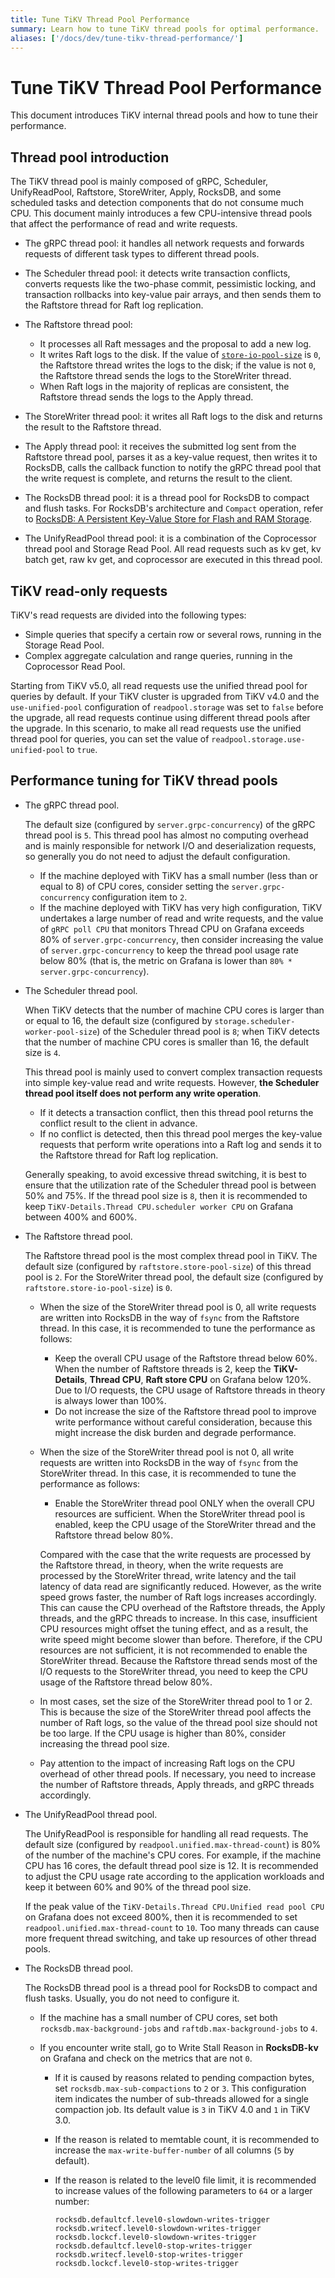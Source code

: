 ```yaml
---
title: Tune TiKV Thread Pool Performance
summary: Learn how to tune TiKV thread pools for optimal performance.
aliases: ['/docs/dev/tune-tikv-thread-performance/']
---
```


# Tune TiKV Thread Pool Performance

This document introduces TiKV internal thread pools and how to tune their performance.

## Thread pool introduction

The TiKV thread pool is mainly composed of gRPC, Scheduler, UnifyReadPool, Raftstore, StoreWriter, Apply, RocksDB, and some scheduled tasks and detection components that do not consume much CPU. This document mainly introduces a few CPU-intensive thread pools that affect the performance of read and write requests.

* The gRPC thread pool: it handles all network requests and forwards requests of different task types to different thread pools.

* The Scheduler thread pool: it detects write transaction conflicts, converts requests like the two-phase commit, pessimistic locking, and transaction rollbacks into key-value pair arrays, and then sends them to the Raftstore thread for Raft log replication.

* The Raftstore thread pool:

    - It processes all Raft messages and the proposal to add a new log.
    - It writes Raft logs to the disk. If the value of  [`store-io-pool-size`](/tikv-configuration-file.md#store-io-pool-size-new-in-530) is `0`, the Raftstore thread writes the logs to the disk; if the value is not `0`, the Raftstore thread sends the logs to the StoreWriter thread.
    - When Raft logs in the majority of replicas are consistent, the Raftstore thread sends the logs to the Apply thread.

* The StoreWriter thread pool: it writes all Raft logs to the disk and returns the result to the Raftstore thread.

* The Apply thread pool: it receives the submitted log sent from the Raftstore thread pool, parses it as a key-value request, then writes it to RocksDB, calls the callback function to notify the gRPC thread pool that the write request is complete, and returns the result to the client.

* The RocksDB thread pool: it is a thread pool for RocksDB to compact and flush tasks. For RocksDB's architecture and `Compact` operation, refer to [RocksDB: A Persistent Key-Value Store for Flash and RAM Storage](https://github.com/facebook/rocksdb).

* The UnifyReadPool thread pool: it is a combination of the Coprocessor thread pool and Storage Read Pool. All read requests such as kv get, kv batch get, raw kv get, and coprocessor are executed in this thread pool.

## TiKV read-only requests

TiKV's read requests are divided into the following types:

- Simple queries that specify a certain row or several rows, running in the Storage Read Pool.
- Complex aggregate calculation and range queries, running in the Coprocessor Read Pool.

Starting from TiKV v5.0, all read requests use the unified thread pool for queries by default. If your TiKV cluster is upgraded from TiKV v4.0 and the `use-unified-pool` configuration of `readpool.storage` was set to `false` before the upgrade, all read requests continue using different thread pools after the upgrade. In this scenario, to make all read requests use the unified thread pool for queries, you can set the value of `readpool.storage.use-unified-pool` to `true`.

## Performance tuning for TiKV thread pools

* The gRPC thread pool.

    The default size (configured by `server.grpc-concurrency`) of the gRPC thread pool is `5`. This thread pool has almost no computing overhead and is mainly responsible for network I/O and deserialization requests, so generally you do not need to adjust the default configuration.

    - If the machine deployed with TiKV has a small number (less than or equal to 8) of CPU cores, consider setting the `server.grpc-concurrency` configuration item to `2`.
    - If the machine deployed with TiKV has very high configuration, TiKV undertakes a large number of read and write requests, and the value of `gRPC poll CPU` that monitors Thread CPU on Grafana exceeds 80% of `server.grpc-concurrency`, then consider increasing the value of `server.grpc-concurrency` to keep the thread pool usage rate below 80% (that is, the metric on Grafana is lower than `80% * server.grpc-concurrency`).

* The Scheduler thread pool.

    When TiKV detects that the number of machine CPU cores is larger than or equal to 16, the default size (configured by `storage.scheduler-worker-pool-size`) of the Scheduler thread pool is `8`; when TiKV detects that the number of machine CPU cores is smaller than 16, the default size is `4`.

    This thread pool is mainly used to convert complex transaction requests into simple key-value read and write requests. However, **the Scheduler thread pool itself does not perform any write operation**.

    - If it detects a transaction conflict, then this thread pool returns the conflict result to the client in advance.
    - If no conflict is detected, then this thread pool merges the key-value requests that perform write operations into a Raft log and sends it to the Raftstore thread for Raft log replication.

    Generally speaking, to avoid excessive thread switching, it is best to ensure that the utilization rate of the Scheduler thread pool is between 50% and 75%. If the thread pool size is `8`, then it is recommended to keep `TiKV-Details.Thread CPU.scheduler worker CPU` on Grafana between 400% and 600%.

* The Raftstore thread pool.

    The Raftstore thread pool is the most complex thread pool in TiKV. The default size (configured by `raftstore.store-pool-size`) of this thread pool is `2`. For the StoreWriter thread pool, the default size (configured by `raftstore.store-io-pool-size`) is `0`.

    - When the size of the StoreWriter thread pool is 0, all write requests are written into RocksDB in the way of `fsync` from the Raftstore thread. In this case, it is recommended to tune the performance as follows:

        - Keep the overall CPU usage of the Raftstore thread below 60%. When the number of Raftstore threads is 2, keep the **TiKV-Details**, **Thread CPU**, **Raft store CPU** on Grafana below 120%. Due to I/O requests, the CPU usage of Raftstore threads in theory is always lower than 100%.
        - Do not increase the size of the Raftstore thread pool to improve write performance without careful consideration, because this might increase the disk burden and degrade performance.

    - When the size of the StoreWriter thread pool is not 0, all write requests are written into RocksDB in the way of `fsync` from the StoreWriter thread. In this case, it is recommended to tune the performance as follows:

        - Enable the StoreWriter thread pool ONLY when the overall CPU resources are sufficient. When the StoreWriter thread pool is enabled, keep the CPU usage of the StoreWriter thread and the Raftstore thread below 80%.

         Compared with the case that the write requests are processed by the Raftstore thread, in theory, when the write requests are processed by the StoreWriter thread, write latency and the tail latency of data read are significantly reduced. However, as the write speed grows faster, the number of Raft logs increases accordingly. This can cause the CPU overhead of the Raftstore threads, the Apply threads, and the gRPC threads to increase. In this case, insufficient CPU resources might offset the tuning effect, and as a result, the write speed might become slower than before. Therefore, if the CPU resources are not sufficient, it is not recommended to enable the StoreWriter thread. Because the Raftstore thread sends most of the I/O requests to the StoreWriter thread, you need to keep the CPU usage of the Raftstore thread below 80%.

    - In most cases, set the size of the StoreWriter thread pool to 1 or 2. This is because the size of the StoreWriter thread pool affects the number of Raft logs, so the value of the thread pool size should not be too large. If the CPU usage is higher than 80%, consider increasing the thread pool size.

    - Pay attention to the impact of increasing Raft logs on the CPU overhead of other thread pools. If necessary, you need to increase the number of Raftstore threads, Apply threads, and gRPC threads accordingly.

* The UnifyReadPool thread pool.

    The UnifyReadPool is responsible for handling all read requests. The default size (configured by `readpool.unified.max-thread-count`) is 80% of the number of the machine's CPU cores. For example, if the machine CPU has 16 cores, the default thread pool size is 12. It is recommended to adjust the CPU usage rate according to the application workloads and keep it between 60% and 90% of the thread pool size.

    If the peak value of the `TiKV-Details.Thread CPU.Unified read pool CPU` on Grafana does not exceed 800%, then it is recommended to set `readpool.unified.max-thread-count` to `10`. Too many threads can cause more frequent thread switching, and take up resources of other thread pools.

* The RocksDB thread pool.

    The RocksDB thread pool is a thread pool for RocksDB to compact and flush tasks. Usually, you do not need to configure it.

    * If the machine has a small number of CPU cores, set both `rocksdb.max-background-jobs` and `raftdb.max-background-jobs` to `4`.
    * If you encounter write stall, go to Write Stall Reason in **RocksDB-kv** on Grafana and check on the metrics that are not `0`.

        * If it is caused by reasons related to pending compaction bytes, set `rocksdb.max-sub-compactions` to `2` or `3`. This configuration item indicates the number of sub-threads allowed for a single compaction job. Its default value is `3` in TiKV 4.0 and `1` in TiKV 3.0.
        * If the reason is related to memtable count, it is recommended to increase the `max-write-buffer-number` of all columns (`5` by default).
        * If the reason is related to the level0 file limit, it is recommended to increase values of the following parameters to `64` or a larger number:

            ```
            rocksdb.defaultcf.level0-slowdown-writes-trigger
            rocksdb.writecf.level0-slowdown-writes-trigger
            rocksdb.lockcf.level0-slowdown-writes-trigger
            rocksdb.defaultcf.level0-stop-writes-trigger
            rocksdb.writecf.level0-stop-writes-trigger
            rocksdb.lockcf.level0-stop-writes-trigger
            ```
